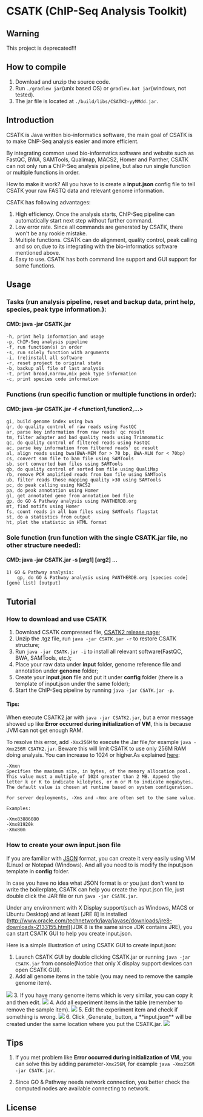 # CSATK (ChIP-Seq Analysis Toolkit)
## Warning 
This project is deprecated!!!

## How to compile 
1. Download and unzip the source code.
2. Run `./gradlew jar`(unix based OS) or `gradlew.bat jar`(windows, not tested).
3. The jar file is located at `./build/libs/CSATK2-yyMMdd.jar`. 

## Introduction
CSATK is Java written bio-informatics software, the main goal of CSATK is to make ChIP-Seq analysis easier and more efficient.  

By integrating common used bio-informatics software and website such as FastQC, BWA, SAMTools, Qualimap, MACS2, Homer and Panther, CSATK can not only run a ChIP-Seq analysis pipeline, but also run single function or multiple functions in order.   

How to make it work? All you have to is create a **input.json** config file to tell CSATK your raw FASTQ data and relevant genome information.  

CSATK has following advantages:
1. High efficiency. Once the analysis starts, ChIP-Seq pipeline can automatically start next step without further command.  
2. Low error rate. Since all commands are generated by CSATK, there won't be any rookie mistake.  
3. Multiple functions. CSATK can do alignment, quality control, peak calling and so on,due to its integrating with the bio-informatics software mentioned above.  
4. Easy to use. CSATK has both command line support and GUI support for some functions.  

## Usage
### Tasks (run analysis pipeline, reset and backup data, print help, species, peak type information.):
#### CMD:	java -jar CSATK.jar <task>
	-h,	print help information and usage
	-p,	ChIP-Seq analysis pipeline
	-f,	run function(s) in order
	-s,	run solely function with arguments
	-i,	(re)install all software
	-r,	reset project to original state
	-b,	backup all file of last analysis
	-t,	print broad,narrow,mix peak type information
	-c,	print species code information

### Functions (run specific function or multiple functions in order):
#### CMD:	java -jar CSATK.jar -f <function1,function2,...>
	gi,	build genome index using bwa
	qr,	do quality control of raw reads using FastQC
	ar,	parse key information from raw reads' qc result
	tm,	filter adapter and bad quality reads using Trimmomatic
	qc,	do quality control of filtered reads using FastQC
	ac,	parse key information from filtered reads' qc result
	al,	align reads using bwa(BWA-MEM for > 70 bp, BWA-ALN for < 70bp)
	cs,	convert sam file to bam file using SAMTools
	sb,	sort converted bam files using SAMTools
	qb,	do quality control of sorted bam file using QualiMap
	rb,	remove PCR amplified reads from bam file using SAMTools
	ub,	filter reads those mapping quality >30 using SAMTools
	pc,	do peak calling using MACS2
	pa,	do peak annotation using Homer
	gl,	get annotated gene from annotation bed file
	gp,	do GO & Pathway analysis using PANTHERDB.org
	mt,	find motifs using Homer
	fs,	count reads in all bam files using SAMTools flagstat
	st,	do a statistics from output
	ht,	plot the statistic in HTML format

### Sole function (run function with the single CSATK.jar file, no other structure needed):
#### CMD:	java -jar CSATK.jar -s <function keyword> [arg1] [arg2] ...  
	1) GO & Pathway analysis:
		gp,	do GO & Pathway analysis using PANTHERDB.org [species code] [gene list] [output]

## Tutorial
### How to download and use CSATK
1. Download CSATK compressed file, [CSATK2 release page](https://github.com/j1angvei/CSATK2/releases);
2. Unzip the .tgz file, run `java -jar CSATK.jar -r` to restore CSATK structure;
3. Run `java -jar CSATK.jar -i` to install all relevant software(FastQC, BWA, SAMTools, etc.);
4. Place your raw data under **input** folder, genome reference file and annotation under **genome** folder;
5. Create your **input.json** file and put it under **config** folder (there is a template of input.json under the same folder);
6. Start the ChIP-Seq pipeline by running `java -jar CSATK.jar -p`.

#### Tips:   
When execute CSATK2.jar with `java -jar CSATK2.jar`, but a error message showed up like <strong>Error occurred during initialization of VM</strong>, this is because JVM can not get enough RAM.
  
To resolve this error, add `-Xmx256M` to execute the Jar file,for example `java -Xmx256M CSATK2.jar`. Beware this will limit CSATK to use only 256M RAM doing analysis. You can increase to 1024 or higher.As explained [here](http://docs.oracle.com/javase/7/docs/technotes/tools/solaris/java.html):  

    -Xmxn
    Specifies the maximum size, in bytes, of the memory allocation pool. This value must a multiple of 1024 greater than 2 MB. Append the letter k or K to indicate kilobytes, or m or M to indicate megabytes. The default value is chosen at runtime based on system configuration.
    
    For server deployments, -Xms and -Xmx are often set to the same value.
    
    Examples:
    
    -Xmx83886080
    -Xmx81920k
    -Xmx80m 

 
### How to create your own **input.json** file

If you are familiar with [JSON](https://en.wikipedia.org/wiki/JSON) format, you can create it very easily using VIM (Linux) or Notepad (Windows). And all you need to is modify the input.json template in **config** folder.    

In case you have no idea what JSON format is or you just don't want to write the boilerplate, CSATK can help you create the input.json file, just double click the JAR file or run `java -jar CSATK.jar`.    

Under any environment with X Display support(such as Windows, MACS or Ubuntu Desktop) and at least [JRE 8] is installed (http://www.oracle.com/technetwork/java/javase/downloads/jre8-downloads-2133155.html)(JDK 8 is the same since JDK contains JRE), you can start CSATK GUI to help you create input.json.  

Here is a simple illustration of using CSATK GUI to create input.json:
1. Launch CSATK GUI by double clicking CSATK.jar or running `java -jar CSATK.jar` from console(Notice that only X display support devices can open CSATK GUI).  
2. Add all genome items in the table (you may need to remove the sample genome item).  
<img src='./raw/all_genomes_text.png'/>  
3. If you have many genome items which is very similar, you can copy it and then edit.  
<img src='./raw/edit_genome_text.png'/>  
4. Add all experiment items in the table (remember to remove the sample item).  
<img src='./raw/all_experiments_text.png'/>  
5. Edit the experiment item and check if something is wrong.  
<img src='./raw/edit_experiment_text.png'/>  
6. Click _Generate_ button, a **input.json** will be created under the same location where you put the CSATK.jar.  
<img src='./raw/generate_success_text.png'/>  

## Tips
1. If you met problem like <strong>Error occurred during initialization of VM</strong>, you can solve this by adding parameter`-Xmx256M`, for example `java -Xmx256M -jar CSATK.jar`.  

2. Since GO & Pathway needs network connection, you better check the computed nodes are available connecting to network.

## License
